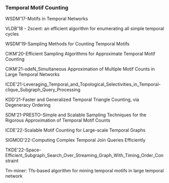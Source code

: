 ### Temporal Motif Counting

WSDM'17-Motifs in Temporal Networks

VLDB'18 - 2scent: an efficient algorithm for enumerating all simple temporal cycles

WSDM'19-Sampling Methods for Counting Temporal Motifs

CIKM'20-Efficient Sampling Algorithms for Approximate Temporal Motif Counting

CIKM'21-odeN_Simultaneous Approximation of Multiple Motif Counts in Large Temporal Networks

ICDE'21-Leveraging_Temporal_and_Topological_Selectivities_in_Temporal-clique_Subgraph_Query_Processing

KDD'21-Faster and Generalized Temporal Triangle Counting, via Degeneracy Ordering

SDM'21-PRESTO-Simple and Scalable Sampling Techniques for the Rigorous Approximation of Temporal Motif Counts

ICDE'22-Scalable Motif Counting for Large-scale Temporal Graphs

SIGMOD'22-Computing Complex Temporal Join Queries Efficiently

TKDE'22-Space-Efficient_Subgraph_Search_Over_Streaming_Graph_With_Timing_Order_Constraint

Tm-miner: Tfs-based algorithm for mining temporal motifs in large temporal network
